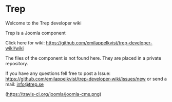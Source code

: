 # Trep
Welcome to the Trep developer wiki

Trep is a Joomla component
<br>

Click here for wiki:
https://github.com/emilappelkvist/trep-developer-wiki/wiki
<br>

The files of the component is not found here. They are placed in a private repository.

If you have any questions fell free to post a Issue:
https://github.com/emilappelkvist/trep-developer-wiki/issues/new
or send a mail:
info@trep.se

(https://travis-ci.org/joomla/joomla-cms.png)
